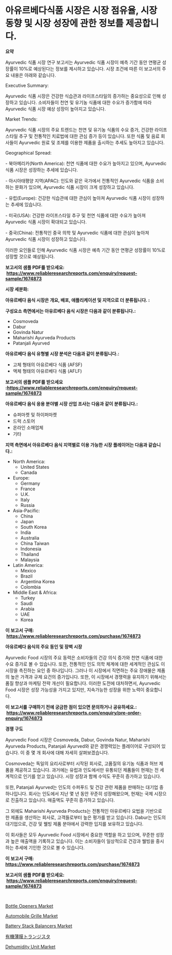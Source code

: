 <p><h1>아유르베다식품 시장은 시장 점유율, 시장 동향 및 시장 성장에 관한 정보를 제공합니다.</h1></p><p><strong>요약</strong></p>
<p><p>Ayurvedic 식품 시장 연구 보고서는 Ayurvedic 식품 시장이 예측 기간 동안 연평균 성장률이 10%로 예상된다는 정보를 제시하고 있습니다. 시장 조건에 따른 이 보고서의 주요 내용은 아래와 같습니다.</p><p>Executive Summary:</p><p>Ayurvedic 식품 시장은 건강한 식습관과 라이프스타일의 증가하는 중요성으로 인해 성장하고 있습니다. 소비자들이 천연 및 유기농 식품에 대한 수요가 증가함에 따라 Ayurvedic 식품 시장 예상 성장이 높아지고 있습니다.</p><p>Market Trends:</p><p>Ayurvedic 식품 시장의 주요 트렌드는 천연 및 유기농 식품의 수요 증가, 건강한 라이프스타일 추구 및 전통적인 치료법에 대한 관심 증가 등이 있습니다. 또한 식품 및 음료 회사들이 Ayurvedic 원료 및 조제를 이용한 제품을 출시하는 추세도 높아지고 있습니다.</p><p>Geographical Spread:</p><p>- 북아메리카(North America): 천연 식품에 대한 수요가 높아지고 있으며, Ayurvedic 식품 시장은 성장하는 추세에 있습니다.</p><p>- 아시아태평양 지역(APAC): 인도와 같은 국가에서 전통적인 Ayurvedic 식품을 소비하는 문화가 있으며, Ayurvedic 식품 시장이 크게 성장하고 있습니다.</p><p>- 유럽(Europe): 건강한 식습관에 대한 관심이 높아져 Ayurvedic 식품 시장이 성장하는 추세에 있습니다.</p><p>- 미국(USA): 건강한 라이프스타일 추구 및 천연 식품에 대한 수요가 높아져 Ayurvedic 식품 시장이 확대되고 있습니다.</p><p>- 중국(China): 전통적인 중국 의학 및 Ayurvedic 식품에 대한 관심이 높아져 Ayurvedic 식품 시장이 성장하고 있습니다.</p><p>이러한 요인들로 인해 Ayurvedic 식품 시장은 예측 기간 동안 연평균 성장률이 10%로 성장할 것으로 예상됩니다.</p></p>
<p><strong>보고서의 샘플 PDF를 받으세요: &nbsp;<a href="https://www.reliableresearchreports.com/enquiry/request-sample/1674873">https://www.reliableresearchreports.com/enquiry/request-sample/1674873</a></strong></p>
<p><strong>시장 세분화:</strong></p>
<p><strong> 아유르베다 음식 시장은 개요, 배포, 애플리케이션 및 지역으로 더 분류됩니다. :</strong></p>
<p><strong>구성요소 측면에서는 아유르베다 음식 시장은 다음과 같이 분류됩니다.:</strong></p>
<p><ul><li>Cosmoveda</li><li>Dabur</li><li>Govinda Natur</li><li>Maharishi Ayurveda Products</li><li>Patanjali Ayurved</li></ul></p>
<p><strong> 아유르베다 음식 유형별 시장 분석은 다음과 같이 분류됩니다.:</strong></p>
<p><ul><li>고체 형태의 아유르베다 식품 (AFSF)</li><li>액체 형태의 아유르베다 식품 (AFLF)</li></ul></p>
<p><strong>보고서의 샘플 PDF를 받으세요 :<a href="https://www.reliableresearchreports.com/enquiry/request-sample/1674873">https://www.reliableresearchreports.com/enquiry/request-sample/1674873</a></strong></p>
<p><strong> 아유르베다 음식 응용 분야별 시장 산업 조사는 다음과 같이 분류됩니다.:</strong></p>
<p><ul><li>슈퍼마켓 및 하이퍼마켓</li><li>드럭 스토어</li><li>온라인 소매업체</li><li>기타</li></ul></p>
<p><strong>지역 측면에서 아유르베다 음식 지역별로 이용 가능한 시장 플레이어는 다음과 같습니다.:</strong></p>
<p><ul>
    <li>
        North America:
        <ul>
            <li>United States</li>
            <li>Canada</li>
        </ul>
    </li>
    <li>
        Europe:
        <ul>
            <li>Germany</li>
            <li>France</li>
            <li>U.K.</li>
            <li>Italy</li>
            <li>Russia</li>
        </ul>
    </li>
    <li>
        Asia-Pacific:
        <ul>
            <li>China</li>
            <li>Japan</li>
            <li>South Korea</li>
            <li>India</li>
            <li>Australia</li>
            <li>China Taiwan</li>
            <li>Indonesia</li>
            <li>Thailand</li>
            <li>Malaysia</li>
        </ul>
    </li>
    <li>
        Latin America:
        <ul>
            <li>Mexico</li>
            <li>Brazil</li>
            <li>Argentina Korea</li>
            <li>Colombia</li>
        </ul>
    </li>
    <li>
        Middle East & Africa:
        <ul>
            <li>Turkey</li>
            <li>Saudi</li>
            <li>Arabia</li>
            <li>UAE</li>
            <li>Korea</li>
        </ul>
    </li>
    </ul></p>
<p><strong>이 보고서 구매: &nbsp;<a href="https://www.reliableresearchreports.com/purchase/1674873">https://www.reliableresearchreports.com/purchase/1674873</a></strong></p>
<p><strong>아유르베다 음식의 주요 동인 및 장벽 시장</strong></p>
<p><p>Ayurvedic Food 시장의 주요 동력은 소비자들의 건강 의식 증가와 천연 식품에 대한 수요 증가로 볼 수 있습니다. 또한, 전통적인 인도 의학 체계에 대한 세계적인 관심도 이 시장을 촉진하는 요인 중 하나입니다. 그러나 이 시장에서 직면하는 주요 장애물은 제품의 높은 가격과 규제 요건의 증가입니다. 또한, 이 시장에서 경쟁력을 유지하기 위해서는 품질 향상과 마케팅 전략 개선이 필요합니다. 이러한 도전에 대처하면서, Ayurvedic Food 시장은 성장 가능성을 가지고 있지만, 지속가능한 성장을 위한 노력이 중요합니다.</p></p>
<p><strong>이 보고서를 구매하기 전에 궁금한 점이 있으면 문의하거나 공유하세요.: &nbsp;<a href="https://www.reliableresearchreports.com/enquiry/pre-order-enquiry/1674873">https://www.reliableresearchreports.com/enquiry/pre-order-enquiry/1674873</a></strong></p>
<p><strong>경쟁 구도</strong></p>
<p><p>Ayurvedic Food 시장은 Cosmoveda, Dabur, Govinda Natur, Maharishi Ayurveda Products, Patanjali Ayurved와 같은 경쟁력있는 플레이어로 구성되어 있습니다. 이 중 몇 개 회사에 대해 자세히 살펴보겠습니다.</p><p>Cosmoveda는 독일의 요리사로부터 시작된 회사로, 고품질의 유기농 식품과 허브 제품을 제공하고 있습니다. 과거에는 유럽과 인도에서만 유통되던 제품들이 현재는 전 세계적으로 인기를 얻고 있습니다. 시장 성장과 함께 수익도 꾸준히 증가하고 있습니다.</p><p>또한, Patanjali Ayurved는 인도의 수퍼푸드 및 건강 관련 제품을 판매하는 대기업 중 하나입니다. 회사는 인도에서 지난 몇 년 동안 꾸준히 성장해왔으며, 현재는 국제 시장으로 진출하고 있습니다. 매출액도 꾸준히 증가하고 있습니다.</p><p>그 외에도 Maharishi Ayurveda Products는 전통적인 아유르베다 요법을 기반으로 한 제품을 생산하는 회사로, 고객들로부터 높은 평가를 받고 있습니다. Dabur는 인도의 대기업으로, 건강 및 웰빙 제품 분야에서 강력한 입지를 보유하고 있습니다.</p><p>이 회사들은 모두 Ayurvedic Food 시장에서 중요한 역할을 하고 있으며, 꾸준한 성장과 높은 매출액을 기록하고 있습니다. 이는 소비자들이 일상적으로 건강과 웰빙을 중시하는 추세에 기인한 것으로 볼 수 있습니다.</p></p>
<p><strong>이 보고서 구매: &nbsp; <a href="https://www.reliableresearchreports.com/purchase/1674873">https://www.reliableresearchreports.com/purchase/1674873</a></strong></p>
<p><strong>보고서의 샘플 PDF를 받으세요: &nbsp;<a href="https://www.reliableresearchreports.com/enquiry/request-sample/1674873">https://www.reliableresearchreports.com/enquiry/request-sample/1674873</a></strong><strong></strong></p>
<p>&nbsp;</p>
<p><p><a href="https://github.com/sofayahoo2023/Market-Research-Report-List-3/blob/main/bottle-openers-market.md">Bottle Openers Market</a></p><p><a href="https://cat-emmental-94b.notion.site/Automobile-Grille-Market-Insights-Market-Players-and-Forecast-Till-2031-0d197343241c4184b04f8d94e18c1bfd">Automobile Grille Market</a></p><p><a href="https://issuu.com/reportprime-2/docs/battery-stack-balancers-market-size-2030.pptx">Battery Stack Balancers Market</a></p><p><a href="https://github.com/vhemk0794148/Market-Research-Report-List-1/blob/main/69027433710.md">有機薄膜トランジスタ</a></p><p><a href="https://view.publitas.com/reportprime-1/dehumidity-unit-market-size-share-trends-analysis-report-by-application-regional-outlook-competitive-strategies-and-segment-forecasts-2024-2031/">Dehumidity Unit Market</a></p></p>